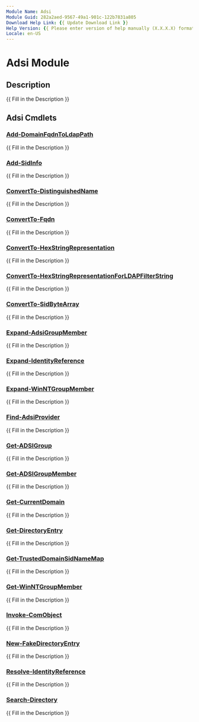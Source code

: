 ```yaml
---
Module Name: Adsi
Module Guid: 282a2aed-9567-49a1-901c-122b7831a805
Download Help Link: {{ Update Download Link }}
Help Version: {{ Please enter version of help manually (X.X.X.X) format }}
Locale: en-US
---
```


# Adsi Module
## Description
{{ Fill in the Description }}

## Adsi Cmdlets
### [Add-DomainFqdnToLdapPath](Add-DomainFqdnToLdapPath.md)
{{ Fill in the Description }}

### [Add-SidInfo](Add-SidInfo.md)
{{ Fill in the Description }}

### [ConvertTo-DistinguishedName](ConvertTo-DistinguishedName.md)
{{ Fill in the Description }}

### [ConvertTo-Fqdn](ConvertTo-Fqdn.md)
{{ Fill in the Description }}

### [ConvertTo-HexStringRepresentation](ConvertTo-HexStringRepresentation.md)
{{ Fill in the Description }}

### [ConvertTo-HexStringRepresentationForLDAPFilterString](ConvertTo-HexStringRepresentationForLDAPFilterString.md)
{{ Fill in the Description }}

### [ConvertTo-SidByteArray](ConvertTo-SidByteArray.md)
{{ Fill in the Description }}

### [Expand-AdsiGroupMember](Expand-AdsiGroupMember.md)
{{ Fill in the Description }}

### [Expand-IdentityReference](Expand-IdentityReference.md)
{{ Fill in the Description }}

### [Expand-WinNTGroupMember](Expand-WinNTGroupMember.md)
{{ Fill in the Description }}

### [Find-AdsiProvider](Find-AdsiProvider.md)
{{ Fill in the Description }}

### [Get-ADSIGroup](Get-ADSIGroup.md)
{{ Fill in the Description }}

### [Get-ADSIGroupMember](Get-ADSIGroupMember.md)
{{ Fill in the Description }}

### [Get-CurrentDomain](Get-CurrentDomain.md)
{{ Fill in the Description }}

### [Get-DirectoryEntry](Get-DirectoryEntry.md)
{{ Fill in the Description }}

### [Get-TrustedDomainSidNameMap](Get-TrustedDomainSidNameMap.md)
{{ Fill in the Description }}

### [Get-WinNTGroupMember](Get-WinNTGroupMember.md)
{{ Fill in the Description }}

### [Invoke-ComObject](Invoke-ComObject.md)
{{ Fill in the Description }}

### [New-FakeDirectoryEntry](New-FakeDirectoryEntry.md)
{{ Fill in the Description }}

### [Resolve-IdentityReference](Resolve-IdentityReference.md)
{{ Fill in the Description }}

### [Search-Directory](Search-Directory.md)
{{ Fill in the Description }}

